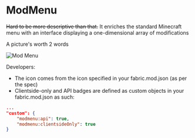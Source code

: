 # ModMenu
~~Hard to be more descriptive than that.~~ It enriches the standard Minecraft menu with an interface displaying a one-dimensional array of modifications



A picture's worth 2 words

![](https://i.imgur.com/q1MVV4x.png "Mod Menu")

Developers:
- The icon comes from the icon specified in your fabric.mod.json (as per the spec)
- Clientside-only and API badges are defined as custom objects in your fabric.mod.json as such:
```json
...
"custom": {
    "modmenu:api": true,
    "modmenu:clientsideOnly": true
}
```
